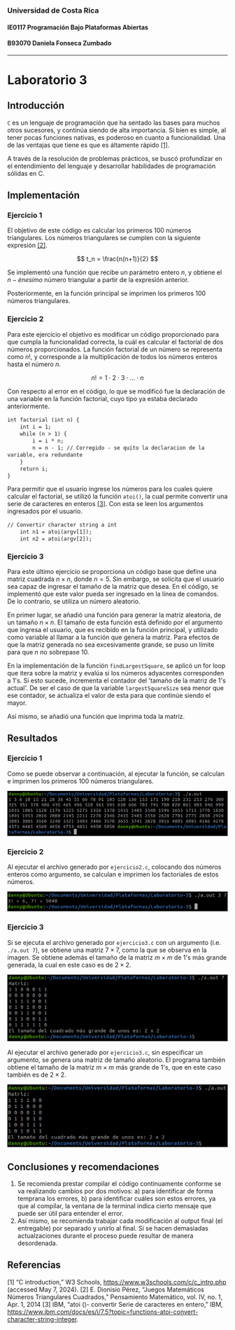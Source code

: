### Universidad de Costa Rica
#### IE0117 Programación Bajo Plataformas Abiertas
#### B93070 Daniela Fonseca Zumbado
---
# Laboratorio 3

## Introducción

`C` es un lenguaje de programación que ha sentado las bases para muchos otros sucesores, y continúa siendo de alta importancia. Si bien es simple, al tener pocas funciones nativas, es poderoso en cuanto a funcionalidad. Una de las ventajas que tiene es que es áltamente rápido [[1]](https://github.com/dfonsecz/Laboratorio-3?tab=readme-ov-file#referencias).

A través de la resolución de problemas prácticos, se buscó profundizar en el entendimiento del lenguaje y desarrollar habilidades de programación sólidas en C.

## Implementación

### Ejercicio 1
El objetivo de este código es calcular los primeros 100 números triangulares. Los números triangulares se cumplen con la siguiente expresión [[2]](https://github.com/dfonsecz/Laboratorio-3?tab=readme-ov-file#referencias).

$$
t_n = \frac{n(n+1)}{2}
$$

Se implementó una función que recibe un parámetro entero $n$, y obtiene el $n-énesimo$ número triangular a partir de la expresión anterior.

Posteriormente, en la función principal se imprimen los primeros 100 números triangulares.

### Ejercicio 2
Para este ejercicio el objetivo es modificar un código proporcionado para que cumpla la funcionalidad correcta, la cuál es calcular el factorial de dos números proporcionados. La función factorial de un número se representa como $n!$, y corresponde a la multiplicación de todos los números enteros hasta el número $n$.

$$
n! = 1 \cdot 2 \cdot 3 \cdot ... \cdot n
$$

Con respecto al error en el código, lo que se modificó fue la declaración de una variable en la función factorial, cuyo tipo ya estaba declarado anteriormente.

```
int factorial (int n) {
    int i = 1;
    while (n > 1) {
        i = i * n;
        n = n - 1; // Corregido - se quito la declaracion de la variable, era redundante
    }
    return i;
}
```

Para permitir que el usuario ingrese los números para los cuales quiere calcular el factorial, se utilizó la función `atoi()`, la cual permite convertir una serie de caracteres en enteros [[3]](https://github.com/dfonsecz/Laboratorio-3?tab=readme-ov-file#referencias). Con esta se leen los argumentos ingresados por el usuario.

```
// Convertir character string a int
    int n1 = atoi(argv[1]);
    int n2 = atoi(argv[2]);
```

### Ejercicio 3
Para este último ejercicio se proporciona un código base que define una matriz cuadrada $n \times n$, donde $n = 5$. Sin embargo, se solicita que el usuario sea capaz de ingresar el tamaño de la matriz que desea. En el código, se implementó que este valor pueda ser ingresado en la línea de comandos. De lo contrario, se utiliza un número aleatorio.

En primer lugar, se añadió una función para generar la matriz aleatoria, de un tamaño $n \times n$. El tamaño de esta función está definido por el argumento que ingresa el usuario, que es recibido en la función principal, y utilizado como variable al llamar a la función que genera la matriz. Para efectos de que la matriz generada no sea excesivamente grande, se puso un límite para que $n$ no sobrepase 10.

En la implementación de la función `findLargestSquare`, se aplicó un for loop que itera sobre la matriz y evalúa si los números adyacentes corresponden a 1's. Si esto sucede, incrementa el contador del 'tamaño de la matriz de 1's actual'. De ser el caso de que la variable `largestSquareSize` sea menor que ese contador, se actualiza el valor de esta para que continúe siendo el mayor.

Así mismo, se añadió una función que imprima toda la matriz.

## Resultados
### Ejercicio 1
Como se puede observar a continuación, al ejecutar la función, se calculan e imprimen los primeros 100 números triangulares.

![ejercicio1.c](images/ejercicio1.png)

### Ejercicio 2
Al ejecutar el archivo generado por `ejercicio2.c`, colocando dos números enteros como argumento, se calculan e imprimen los factoriales de estos números.

![ejercicio2.c](images/ejercicio2.png)

### Ejercicio 3
Si se ejecuta el archivo generado por `ejercicio3.c` con un argumento (i.e. `./a.out 7`), se obtiene una matriz $7 \times 7$, como la que se observa en la imagen. Se obtiene además el tamaño de la matriz $m \times m$ de 1's más grande generada, la cual en este caso es de $2 \times 2$.

![ejercicio3.c](images/ejercicio3-1.png)

Al ejecutar el archivo generado por `ejercicio3.c`, sin especificar un argumento, se genera una matriz de tamaño aleatorio. El programa también obtiene el tamaño de la matriz $m \times m$ más grande de 1's, que en este caso también es de $2 \times 2$.

![ejercicio3.c](images/ejercicio3-2.png)

## Conclusiones y recomendaciones
1. Se recomienda prestar compilar el código continuamente conforme se va realizando cambios por dos motivos: a) para identificar de forma temprana los errores, b) para identificar cuáles son estos errores, ya que al compilar, la ventana de la terminal indica cierto mensaje que puede ser útil para entender el error.
2. Así mismo, se recomienda trabajar cada modificación al output final (el entregable) por separado y unirlo al final. Si se hacen demasiadas actualzaciones durante el proceso puede resultar de manera desordenada.

## Referencias
[1] “C introduction,” W3 Schools, https://www.w3schools.com/c/c_intro.php (accessed May 7, 2024). 
[2] E. Dionisio Pérez, “Juegos Matemáticos Números Triangulares Cuadrados,” Pensamiento Matemático, vol. IV, no. 1, Apr. 1, 2014 
[3] IBM, “atoi ()- convertir Serie de caracteres en entero,” IBM, https://www.ibm.com/docs/es/i/7.5?topic=functions-atoi-convert-character-string-integer. 
